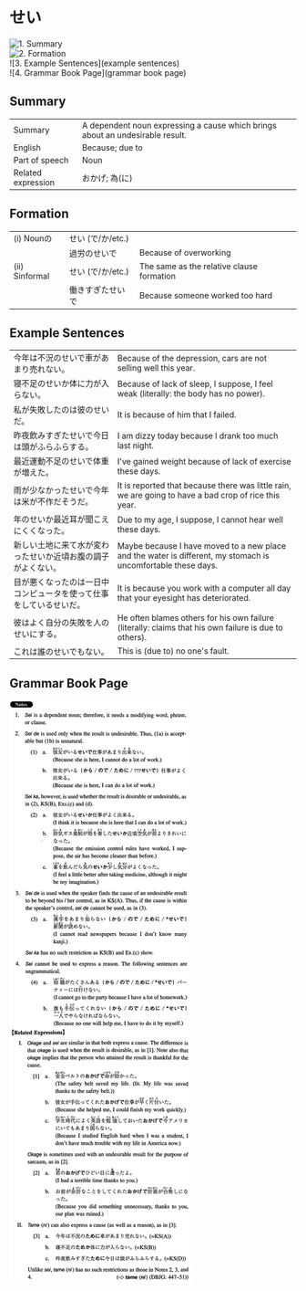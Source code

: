 # せい

![1. Summary](summary)<br>
![2. Formation](formation)<br>
![3. Example Sentences](example sentences)<br>
![4. Grammar Book Page](grammar book page)<br>


## Summary

<table><tr>   <td>Summary</td>   <td>A dependent noun expressing a cause which brings about an undesirable result.</td></tr><tr>   <td>English</td>   <td>Because; due to</td></tr><tr>   <td>Part of speech</td>   <td>Noun</td></tr><tr>   <td>Related expression</td>   <td>おかげ; 為(に)</td></tr></table>

## Formation

<table class="table"> <tbody><tr class="tr head"><td class="td"><span class="numbers">(i)</span> <span class="bold">Nounの</span></td><td class="td"><span class="concept">せい</span><span> (で/か/etc.)</span> </td><td class="td"></td></tr><tr class="tr"><td class="td"></td><td class="td"><span>過労の</span><span class="concept">せい</span><span>で</span></td><td class="td"><span>Because of overworking</span></td></tr><tr class="tr head"><td class="td"><span class="numbers">(ii)</span> <span class="bold">Sinformal</span></td><td class="td"><span class="concept">せい</span><span> (で/か/etc.)</span> </td><td class="td"><span>The same as the relative clause formation</span></td></tr><tr class="tr"><td class="td"></td><td class="td"><span>働きすぎた</span><span class="concept">せい</span><span>で</span></td><td class="td"><span>Because someone worked too hard</span></td></tr></tbody></table>

## Example Sentences

<table><tr>   <td>今年は不況のせいで車があまり売れない。</td>   <td>Because of the depression, cars are not selling well this year.</td></tr><tr>   <td>寝不足のせいか体に力が入らない。</td>   <td>Because of lack of sleep, I suppose, I feel weak (literally: the body has no power).</td></tr><tr>   <td>私が失敗したのは彼のせいだ。</td>   <td>It is because of him that I failed.</td></tr><tr>   <td>昨夜飲みすぎたせいで今日は頭がふらふらする。</td>   <td>I am dizzy today because I drank too much last night.</td></tr><tr>   <td>最近運動不足のせいで体重が増えた。</td>   <td>I've gained weight because of lack of exercise these days.</td></tr><tr>   <td>雨が少なかったせいで今年は米が不作だそうだ。</td>   <td>It is reported that because there was little rain, we are going to have a bad crop of rice this year.</td></tr><tr>   <td>年のせいか最近耳が聞こえにくくなった。</td>   <td>Due to my age, I suppose, I cannot hear well these days.</td></tr><tr>   <td>新しい土地に来て水が変わったせいか近頃お腹の調子がよくない。</td>   <td>Maybe because I have moved to a new place and the water is different, my stomach is uncomfortable these days.</td></tr><tr>   <td>目が悪くなったのは一日中コンピュータを使って仕事をしているせいだ。</td>   <td>It is because you work with a computer all day that your eyesight has deteriorated.</td></tr><tr>   <td>彼はよく自分の失敗を人のせいにする。</td>   <td>He often blames others for his own failure (literally: claims that his own failure is due to others).</td></tr><tr>   <td>これは誰のせいでもない。</td>   <td>This is (due to) no one's fault.</td></tr></table>

## Grammar Book Page

![](../img/Intermediateせい.png)

